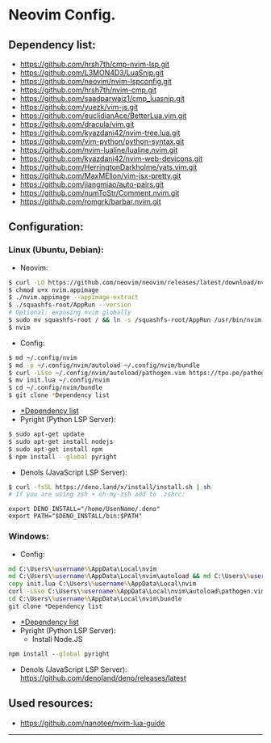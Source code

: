 # Neovim Config.
## <a name="dependency">Dependency list:</a>
+ https://github.com/hrsh7th/cmp-nvim-lsp.git
+ https://github.com/L3MON4D3/LuaSnip.git
+ https://github.com/neovim/nvim-lspconfig.git
+ https://github.com/hrsh7th/nvim-cmp.git
+ https://github.com/saadparwaiz1/cmp_luasnip.git
+ https://github.com/yuezk/vim-js.git
+ https://github.com/euclidianAce/BetterLua.vim.git
+ https://github.com/dracula/vim.git
+ https://github.com/kyazdani42/nvim-tree.lua.git
+ https://github.com/vim-python/python-syntax.git
+ https://github.com/nvim-lualine/lualine.nvim.git
+ https://github.com/kyazdani42/nvim-web-devicons.git
+ https://github.com/HerringtonDarkholme/yats.vim.git
+ https://github.com/MaxMEllon/vim-jsx-pretty.git
+ https://github.com/jiangmiao/auto-pairs.git
+ https://github.com/numToStr/Comment.nvim.git
+ https://github.com/romgrk/barbar.nvim.git


## Configuration:
### Linux (Ubuntu, Debian):
+ Neovim:
```bash
$ curl -LO https://github.com/neovim/neovim/releases/latest/download/nvim.appimage
$ chmod u+x nvim.appimage
$ ./nvim.appimage --appimage-extract
$ ./squashfs-root/AppRun --version
# Optional: exposing nvim globally
$ sudo mv squashfs-root / && ln -s /squashfs-root/AppRun /usr/bin/nvim
$ nvim
```
+ Config:
```bash
$ md ~/.config/nvim
$ md -p ~/.config/nvim/autoload ~/.config/nvim/bundle
$ curl -LSso ~/.config/nvim/autoload/pathogen.vim https://tpo.pe/pathogen.vim
$ mv init.lua ~/.config/nvim
$ cd ~/.config/nvim/bundle
$ git clone *Dependency list
```
+ [*Dependency list](#dependency)
+ Pyright (Python LSP Server):
```bash
$ sudo apt-get update
$ sudo apt-get install nodejs
$ sudo apt-get install npm
$ npm install --global pyright
```
+ Denols (JavaScript LSP Server):
```bash
$ curl -fsSL https://deno.land/x/install/install.sh | sh
# If you are using zsh + oh-my-zsh add to .zshrc:
```
```vim
export DENO_INSTALL="/home/UsenName/.deno"
export PATH="$DENO_INSTALL/bin:$PATH"
```
### Windows:
+ Config:
```cmd
md C:\Users\%username%\AppData\Local\nvim
md C:\Users\%username%\AppData\Local\nvim\autoload && md C:\Users\%username%\AppData\Local\nvim\bundle
copy init.lua C:\Users\%username%\AppData\Local\nvim
curl -LSso C:\Users\%username%\AppData\Local\nvim\autoload\pathogen.vim https://tpo.pe/pathogen.vim
cd C:\Users\%username%\AppData\Local\nvim\bundle
git clone *Dependency list
```
+ [*Dependency list](#dependency)
+ Pyright (Python LSP Server):
  + Install Node.JS
```cmd
npm install --global pyright
```
+ Denols (JavaScript LSP Server):
https://github.com/denoland/deno/releases/latest
## Used resources:
+ https://github.com/nanotee/nvim-lua-guide
---
